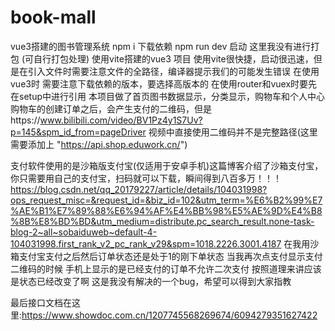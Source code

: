 # book-mall
vue3搭建的图书管理系统
npm i 下载依赖 
npm run dev 启动
这里我没有进行打包 (可自行打包处理)
使用vite搭建的vue3 项目 
使用vite很快捷，启动很迅速，但是在引入文件时需要注意文件的全路径，编译器提示我们的可能发生错误
在使用vue3时 需要注意下载依赖的版本，要选择高版本的
在使用router和vuex时要先在setup中进行引用
本项目做了首页图书数据显示，分类显示，购物车和个人中心
购物车的创建订单之后，会产生支付的二维码，但是https://www.bilibili.com/video/BV1Pz4y1S7Uv?p=145&spm_id_from=pageDriver 视频中直接使用二维码并不是完整路径(这里需要添加上 "https://api.shop.eduwork.cn/")


支付软件使用的是沙箱版支付宝(仅适用于安卓手机)这篇博客介绍了沙箱支付宝，你只需要用自己的支付宝，扫码就可以下载，瞬间得到八百多万！！！
https://blog.csdn.net/qq_20179227/article/details/104031998?ops_request_misc=&request_id=&biz_id=102&utm_term=%E6%B2%99%E7%AE%B1%E7%89%88%E6%94%AF%E4%BB%98%E5%AE%9D%E4%B8%8B%E8%BD%BD&utm_medium=distribute.pc_search_result.none-task-blog-2~all~sobaiduweb~default-4-104031998.first_rank_v2_pc_rank_v29&spm=1018.2226.3001.4187
在我用沙箱支付宝支付之后然后订单状态还是处于1的刚下单状态   当我再次点支付显示支付二维码的时候  手机上显示的是已经支付的订单不允许二次支付  按照道理来讲应该是状态已经改变了啊
这是我没有解决的一个bug，希望可以得到大家指教

最后接口文档在这里:https://www.showdoc.com.cn/1207745568269674/6094279351627422

 
 
